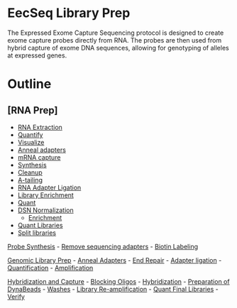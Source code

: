 EecSeq Library Prep
================

The Expressed Exome Capture Sequencing protocol is designed to create
exome capture probes directly from RNA. The probes are then used from
hybrid capture of exome DNA sequences, allowing for genotyping of
alleles at expressed genes.

# Outline

## \[RNA Prep\]

  - [RNA
    Extraction](https://pinskylab.github.io/laboratory/protocols/rna_extraction_tri.nb.html)
  - [Quantify](https://pinskylab.github.io/laboratory/protocols/Qubit-HS.nb.html)
  - [Visualize](https://pinskylab.github.io/laboratory/protocols/bioanalyzer.nb.html)
  - [Anneal
    adapters](https://pinskylab.github.io/laboratory/protocols/anneal.nb.html)
  - [mRNA
    capture](https://pinskylab.github.io/laboratory/protocols/mrna-capture.nb.html)
  - [Synthesis](https://pinskylab.github.io/laboratory/protocols/synthesis_eecseq.nb.html)
  - [Cleanup](https://pinskylab.github.io/laboratory/protocols/ampure.nb.html)
  - [A-tailing](https://pinskylab.github.io/laboratory/protocols/a-tailing.nb.html)
  - [RNA Adapter
    Ligation](https://pinskylab.github.io/laboratory/protocols/rna_ligation_eecseq.nb.html)
  - [Library Enrichment](#library-amplificiation)
  - [Quant](#quant-libraries)
  - [DSN Normalization](#dsn-normalization)
      - [Enrichment](#pcr-enrichment)
  - [Quant Libraries](#quant-libraries)
  - [Split
    libraries](#split-finished-cdna-library-for-each-sample-into-two-vials)

[Probe Synthesis](#probe-synthesis) - [Remove sequencing
adapters](#remove-adapters-from-cdna) - [Biotin
Labeling](#biotin-labeling)

[Genomic Library Prep](#preparation-of-whole-genome-libraries) - [Anneal
Adapters](#anneal-adapters) - [End Repair](#end-repair) - [Adapter
ligation](#adapter-ligation) - [Quantification](#quant-samples) -
[Amplification](#library-amplification)

[Hybridization and Capture](#hybridization-and-capture) - [Blocking
Oligos](#blocking-oligos) - [Hybridization](#hybridization) -
[Preparation of DynaBeads](#preparation-of-dynabeads) -
[Washes](#washes) - [Library
Re-amplification](#library-re-amplification) - [Quant Final
Libraries](#quant-samples) - [Verify](#verify)

